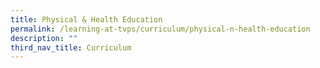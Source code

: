 ```yaml
---
title: Physical & Health Education
permalink: /learning-at-tvps/curriculum/physical-n-health-education
description: ""
third_nav_title: Curriculum
---
```

